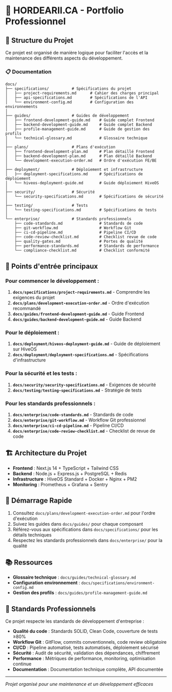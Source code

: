# 🚀 HORDEARII.CA - Portfolio Professionnel

## 📁 Structure du Projet

Ce projet est organisé de manière logique pour faciliter l'accès et la maintenance des différents aspects du développement.

### 📋 Documentation

```
docs/
├── specifications/          # Spécifications du projet
│   ├── project-requirements.md      # Cahier des charges principal
│   ├── api-specifications.md        # Spécifications de l'API
│   └── environment-config.md        # Configuration des environnements
│
├── guides/                  # Guides de développement
│   ├── frontend-development-guide.md    # Guide complet Frontend
│   ├── backend-development-guide.md     # Guide complet Backend
│   ├── profile-management-guide.md      # Guide de gestion des profils
│   └── technical-glossary.md            # Glossaire technique
│
├── plans/                   # Plans d'exécution
│   ├── frontend-development-plan.md     # Plan détaillé Frontend
│   ├── backend-development-plan.md      # Plan détaillé Backend
│   └── development-execution-order.md   # Ordre d'exécution FE/BE
│
├── deployment/              # Déploiement et infrastructure
│   ├── deployment-specifications.md     # Spécifications de déploiement
│   └── hiveos-deployment-guide.md       # Guide déploiement HiveOS
│
├── security/                # Sécurité
│   └── security-specifications.md       # Spécifications de sécurité
│
├── testing/                 # Tests
│   └── testing-specifications.md        # Spécifications de tests
│
└── enterprise/              # Standards professionnels
    ├── code-standards.md                # Standards de code
    ├── git-workflow.md                  # Workflow Git
    ├── ci-cd-pipeline.md                # Pipeline CI/CD
    ├── code-review-checklist.md         # Checklist revue de code
    ├── quality-gates.md                 # Portes de qualité
    ├── performance-standards.md         # Standards de performance
    └── compliance-checklist.md          # Checklist conformité
```

## 🎯 Points d'entrée principaux

### Pour commencer le développement :
1. **`docs/specifications/project-requirements.md`** - Comprendre les exigences du projet
2. **`docs/plans/development-execution-order.md`** - Ordre d'exécution recommandé
3. **`docs/guides/frontend-development-guide.md`** - Guide Frontend
4. **`docs/guides/backend-development-guide.md`** - Guide Backend

### Pour le déploiement :
1. **`docs/deployment/hiveos-deployment-guide.md`** - Guide de déploiement sur HiveOS
2. **`docs/deployment/deployment-specifications.md`** - Spécifications d'infrastructure

### Pour la sécurité et les tests :
1. **`docs/security/security-specifications.md`** - Exigences de sécurité
2. **`docs/testing/testing-specifications.md`** - Stratégie de tests

### Pour les standards professionnels :
1. **`docs/enterprise/code-standards.md`** - Standards de code
2. **`docs/enterprise/git-workflow.md`** - Workflow Git professionnel
3. **`docs/enterprise/ci-cd-pipeline.md`** - Pipeline CI/CD
4. **`docs/enterprise/code-review-checklist.md`** - Checklist de revue de code

## 🏗 Architecture du Projet

- **Frontend** : Next.js 14 + TypeScript + Tailwind CSS
- **Backend** : Node.js + Express.js + PostgreSQL + Redis
- **Infrastructure** : HiveOS Standard + Docker + Nginx + PM2
- **Monitoring** : Prometheus + Grafana + Sentry

## 🚀 Démarrage Rapide

1. Consultez `docs/plans/development-execution-order.md` pour l'ordre d'exécution
2. Suivez les guides dans `docs/guides/` pour chaque composant
3. Référez-vous aux spécifications dans `docs/specifications/` pour les détails techniques
4. Respectez les standards professionnels dans `docs/enterprise/` pour la qualité

## 📚 Ressources

- **Glossaire technique** : `docs/guides/technical-glossary.md`
- **Configuration environnement** : `docs/specifications/environment-config.md`
- **Gestion des profils** : `docs/guides/profile-management-guide.md`

## 🏢 Standards Professionnels

Ce projet respecte les standards de développement d'entreprise :

- **Qualité du code** : Standards SOLID, Clean Code, couverture de tests ≥80%
- **Workflow Git** : GitFlow, commits conventionnels, code review obligatoire
- **CI/CD** : Pipeline automatisé, tests automatisés, déploiement sécurisé
- **Sécurité** : Audit de sécurité, validation des dépendances, chiffrement
- **Performance** : Métriques de performance, monitoring, optimisation continue
- **Documentation** : Documentation technique complète, API documentée

---

*Projet organisé pour une maintenance et un développement efficaces*
